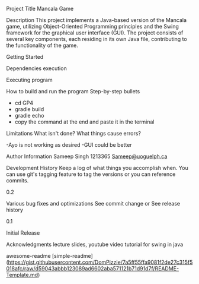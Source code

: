 
Project Title
Mancala Game

Description
This project implements a Java-based version of the Mancala game, utilizing Object-Oriented Programming principles and the Swing framework for the graphical user interface (GUI). The project consists of several key components, each residing in its own Java file, contributing to the functionality of the game.

Getting Started

Dependencies
execution

Executing program

How to build and run the program
Step-by-step bullets
- cd GP4
- gradle build
- gradle echo
- copy the command at the end and paste it in the terminal


Limitations
What isn't done? What things cause errors?

-Ayo is not working as desired
-GUI could be better

Author Information
Sameep Singh
1213365
Sameep@uoguelph.ca

Development History
Keep a log of what things you accomplish when.  You can use git's tagging feature to tag the versions or you can reference commits.

0.2

Various bug fixes and optimizations
See commit change or See release history



0.1

Initial Release




Acknowledgments
lecture slides, youtube video tutorial for swing in java

awesome-readme
[simple-readme] (https://gist.githubusercontent.com/DomPizzie/7a5ff55ffa9081f2de27c315f5018afc/raw/d59043abbb123089ad6602aba571121b71d91d7f/README-Template.md)


